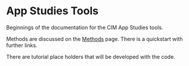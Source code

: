# App Studies Tools

Beginnings of the documentation for the CIM App Studies tools. 

Methods are discussed on the [Methods](methods) page. There is a quickstart with further links. 

There are tutorial place holders that will be developed with the code. 